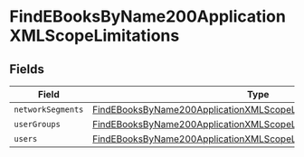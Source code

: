 # FindEBooksByName200ApplicationXMLScopeLimitations


## Fields

| Field                                                                                                                                                             | Type                                                                                                                                                              | Required                                                                                                                                                          | Description                                                                                                                                                       |
| ----------------------------------------------------------------------------------------------------------------------------------------------------------------- | ----------------------------------------------------------------------------------------------------------------------------------------------------------------- | ----------------------------------------------------------------------------------------------------------------------------------------------------------------- | ----------------------------------------------------------------------------------------------------------------------------------------------------------------- |
| `networkSegments`                                                                                                                                                 | [FindEBooksByName200ApplicationXMLScopeLimitationsNetworkSegments](../../models/operations/findebooksbyname200applicationxmlscopelimitationsnetworksegments.md)[] | :heavy_minus_sign:                                                                                                                                                | N/A                                                                                                                                                               |
| `userGroups`                                                                                                                                                      | [FindEBooksByName200ApplicationXMLScopeLimitationsUserGroups](../../models/operations/findebooksbyname200applicationxmlscopelimitationsusergroups.md)[]           | :heavy_minus_sign:                                                                                                                                                | N/A                                                                                                                                                               |
| `users`                                                                                                                                                           | [FindEBooksByName200ApplicationXMLScopeLimitationsUsers](../../models/operations/findebooksbyname200applicationxmlscopelimitationsusers.md)[]                     | :heavy_minus_sign:                                                                                                                                                | N/A                                                                                                                                                               |